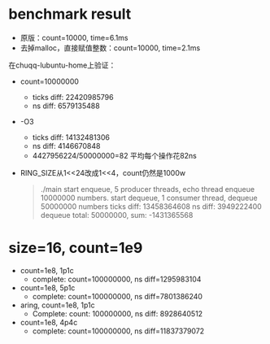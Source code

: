# benchmark result

* 原版：count=10000, time=6.1ms
* 去掉malloc，直接赋值整数：count=10000, time=2.1ms

在chuqq-lubuntu-home上验证：

* count=10000000
    * ticks diff: 22420985796
    * ns diff: 6579135488
* -O3
    * ticks diff: 14132481306
    * ns diff: 4146670848
    * 4427956224/50000000=82 平均每个操作花82ns


* RING_SIZE从1<<24改成1<<4，count仍然是1000w

    > ./main
    start enqueue, 5 producer threads, echo thread enqueue 10000000 numbers.
    start dequeue, 1 consumer thread, dequeue 50000000 numbers
    ticks diff: 13458364608
    ns diff: 3949222400
    dequeue total: 50000000, sum: -1431365568

# size=16, count=1e9

* count=1e8, 1p1c
    * complete: count=100000000, ns diff=1295983104
* count=1e8, 5p1c
    * complete: count=100000000, ns diff=7801386240
* aring, count=1e8, 1p1c
    * Complete: count: 100000000, ns diff: 8928640512
* count=1e8, 4p4c
    * complete: count=100000000, ns diff=11837379072
